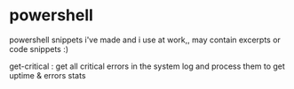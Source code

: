 # powershell
powershell snippets i've made and i use at work,, may contain excerpts or code snippets :)

get-critical : get all critical errors in the system log and process them to get uptime & errors stats 
